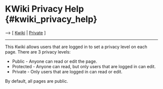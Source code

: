 # KWiki Privacy Help {#kwiki_privacy_help}

\--\> \[ [ Kwiki](KwikiEn "wikilink") \| [
Private](KwikiPrivatEn "wikilink") \]

------------------------------------------------------------------------

This Kwiki allows users that are logged in to set a privacy level on
each page. There are 3 privacy levels:

-   Public - Anyone can read or edit the page.
-   Protected - Anyone can read, but only users that are logged in can
    edit.
-   Private - Only users that are logged in can read or edit.

By default, all pages are public.
